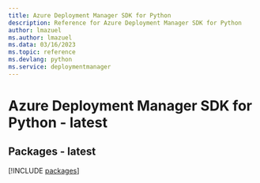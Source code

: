 ```yaml
---
title: Azure Deployment Manager SDK for Python
description: Reference for Azure Deployment Manager SDK for Python
author: lmazuel
ms.author: lmazuel
ms.data: 03/16/2023
ms.topic: reference
ms.devlang: python
ms.service: deploymentmanager
---
```

# Azure Deployment Manager SDK for Python - latest
## Packages - latest
[!INCLUDE [packages](deployment-manager-index.md)]